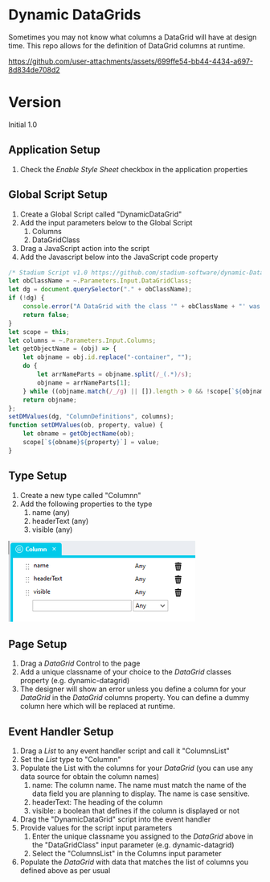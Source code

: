 # Dynamic DataGrids

Sometimes you may not know what columns a DataGrid will have at design time. This repo allows for the definition of DataGrid columns at runtime. 

https://github.com/user-attachments/assets/699ffe54-bb44-4434-a697-8d834de708d2

# Version 
Initial 1.0

## Application Setup
1. Check the *Enable Style Sheet* checkbox in the application properties

## Global Script Setup
1. Create a Global Script called "DynamicDataGrid"
2. Add the input parameters below to the Global Script
   1. Columns
   2. DataGridClass
3. Drag a JavaScript action into the script
4. Add the Javascript below into the JavaScript code property
```javascript
/* Stadium Script v1.0 https://github.com/stadium-software/dynamic-DataGrid */
let obClassName = ~.Parameters.Input.DataGridClass;
let dg = document.querySelector("." + obClassName);
if (!dg) {
    console.error("A DataGrid with the class '" + obClassName + "' was not found");
    return false;
}
let scope = this;
let columns = ~.Parameters.Input.Columns;
let getObjectName = (obj) => {
    let objname = obj.id.replace("-container", "");
    do {
        let arrNameParts = objname.split(/_(.*)/s);
        objname = arrNameParts[1];
    } while ((objname.match(/_/g) || []).length > 0 && !scope[`${objname}Classes`]);
    return objname;
};
setDMValues(dg, "ColumnDefinitions", columns);
function setDMValues(ob, property, value) {
    let obname = getObjectName(ob);
    scope[`${obname}${property}`] = value;
}
```

## Type Setup
1. Create a new type called "Columnn"
2. Add the following properties to the type
   1. name (any)
   2. headerText (any)
   3. visible (any)

![](images/columns-type.png)

## Page Setup
1. Drag a *DataGrid* Control to the page
2. Add a unique classname of your choice to the *DataGrid* classes property (e.g. dynamic-datagrid)
3. The designer will show an error unless you define a column for your *DataGrid* in the *DataGrid* columns property. You can define a dummy column here which will be replaced at runtime. 

## Event Handler Setup
1. Drag a *List* to any event handler script and call it "ColumnsList"
2. Set the *List* type to "Columnn"
3. Populate the List with the columns for your *DataGrid* (you can use any data source for obtain the column names)
   1. name: The column name. The name must match the name of the data field you are planning to display. The name is case sensitive. 
   2. headerText: The heading of the column
   3. visible: a boolean that defines if the column is displayed or not
4. Drag the "DynamicDataGrid" script into the event handler
5. Provide values for the script input parameters
   1. Enter the unique classname you assigned to the *DataGrid* above in the "DataGridClass" input parameter (e.g. dynamic-datagrid)
   2. Select the "ColumnsList" in the Columns input parameter
6. Populate the *DataGrid* with data that matches the list of columns you defined above as per usual
